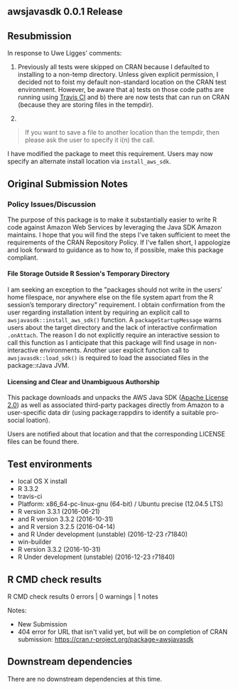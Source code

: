 ## awsjavasdk 0.0.1 Release

## Resubmission

In response to Uwe Ligges' comments:

1. Previously all tests were skipped on CRAN because I defaulted to installing to a non-temp directory.  Unless given explicit permission, I decided not to foist my default non-standard location on the CRAN test environment.  However, be aware that a) tests on those code paths are running using [Travis CI](https://travis-ci.com/zapier/awsjavasdk/pull_requests) and b) there are now tests that can run on CRAN (because they are storing files in the tempdir).

2. 

> If you want to save a file to another location than the tempdir, then
please ask the user to specify it i(n) the call.

I have modified the package to meet this requirement.  Users may now specify an alternate install location via `install_aws_sdk`.

## Original Submission Notes

### Policy Issues/Discussion

The purpose of this package is to make it substantially easier to write R code against Amazon Web Services by leveraging the Java SDK Amazon maintains. 
I hope that you will find the steps I've taken sufficient to meet the requirements of the CRAN Repository Policy.  If I've fallen short, I appologize and look forward to guidance as to how to, if possible, make this package compliant.

#### File Storage Outside R Session's Temporary Directory
I am seeking an exception to the "packages should not write in the users’ home filespace, nor anywhere else on the file system apart from the R session’s temporary directory" requirement. I obtain confirmation from the user regarding installation intent by requiring an explicit call to `awsjavasdk::install_aws_sdk()` function. A `packageStartupMessage` warns users about the target directory and the lack of interactive confirmation `.onAttach`.  The reason I do not explicitly require an interactive session to call this function as I anticipate that this package will find usage in non-interactive environments. Another user explicit function call to `awsjavasdk::load_sdk()` is required to load the associated files in the package::rJava JVM.

#### Licensing and Clear and Unambiguous Authorship 
This package downloads and unpacks the AWS Java SDK ([Apache License 2.0](https://github.com/aws/aws-sdk-java/blob/master/LICENSE.txt)) as well as associated third-party packages directly from Amazon to a user-specific data dir (using package:rappdirs to identify a suitable pro-social loation). 

Users are notified about that location and that the corresponding LICENSE files can be found there.

## Test environments
* local OS X install
 * R 3.3.2
* travis-ci
 * Platform: x86_64-pc-linux-gnu (64-bit) / Ubuntu precise (12.04.5 LTS)
 * R version 3.3.1 (2016-06-21)
 * and R version 3.3.2 (2016-10-31)
 * and R version 3.2.5 (2016-04-14)
 * and R Under development (unstable) (2016-12-23 r71840)
* win-builder
 * R version 3.3.2 (2016-10-31)
 * R Under development (unstable) (2016-12-23 r71840)

## R CMD check results
R CMD check results
0 errors | 0 warnings | 1 notes

Notes:
* New Submission
* 404 error for URL that isn't valid yet, but will be on completion of CRAN submission: https://cran.r-project.org/package=awsjavasdk

## Downstream dependencies
There are no downstream dependencies at this time.
